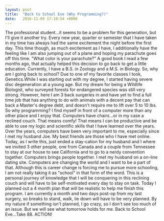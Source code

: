 ```yaml
---
layout: post
title:  "Back to School Eve (Why Programming?)"
date:   2016-11-09 17:10:54 +0000
---
```


The professional student...it seems to be a problem for this generation, but I'll give it another try. Every new year, quarter or semester that I have taken in my time has always had the same excitement the night before the first day. This time though, as much excitement as I have, I additionally have the feeling like I am also jumping out of a plane and hoping my parachute goes off this time. "What color is your parachute?" A good book I read a few months ago, that actually helped this decision to go back to get a little education. Currently, I have a B.S. in Zoology and a M.S. in Biology. So, why am I going back to school? Due to one of my favorite classes I took, Genetics.While I was starting out with my degree, I started having severe disc degeneration at a young age. But my dream for being a Wildlife Biologist, who surveyed forests for endangered species was still very strong. However, here I am 3 back surgeries in and have yet to find a full time job that has anything to do with animals with a decent pay that can back a Master's degree debt, and doesn't require me to lift over 5 to 10 lbs. So why programming? I find myself in front of a computer more than any other place and I enjoy that. Computers have chairs...or in my case a reclined couch. That means comfy! That means I can be productive and be able to use my logic and scientific skills that I have learned over the years. Over the years, computers have been very important to me, especially since I met my husband Joe. My best friends are those who I have met online. Today, as I write this, just ended a stay-cation for my husband and I where we invited 3 other people, one from Canada and a couple from Tennessee to stay at our house to see California and to go to a nerdy convention together. Computers brings people together. I met my husband on a on-line dating site. Computers are changing the world and I want to be a part of that. Although this is career change is forcing me to pursue more schooling, I am not really taking it as "school" in that form of the word. This is a personal journey of knowledge that I will be conquering in this reclining couch and will have to be self-motivated every day to stay on task. Today I planned out a 4 month plan that will be realistic to help me finish this program. I am currently a month and two days post-op from my last surgery, so breaks to stand, walk, lie down will have to be very planned. By my nature if something isn't planned, I go crazy, so I don't see too much of an issue. But we will see what tomorrow holds for me. Back to School Eve...Take 88. ACTION!
